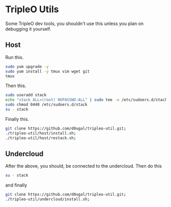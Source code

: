 # TripleO Utils

Some TripleO dev tools, you shouldn't use this unless you plan on debugging it
yourself.

## Host

Run this.

```bash
sudo yum upgrade -y
sudo yum install -y tmux vim wget git
tmux
```

Then this.

```bash
sudo useradd stack
echo "stack ALL=(root) NOPASSWD:ALL" | sudo tee -a /etc/sudoers.d/stack
sudo chmod 0440 /etc/sudoers.d/stack
su - stack
```

Finally this.

```bash
git clone https://github.com/d0ugal/tripleo-util.git;
./tripleo-util/host/install.sh;
./tripleo-util/host/restack.sh;
```

## Undercloud

After the above, you should, be connected to the undercloud. Then do this

```bash
su - stack
```

and finally

```bash
git clone https://github.com/d0ugal/tripleo-util.git;
./tripleo-util/undercloud/install.sh;
```
